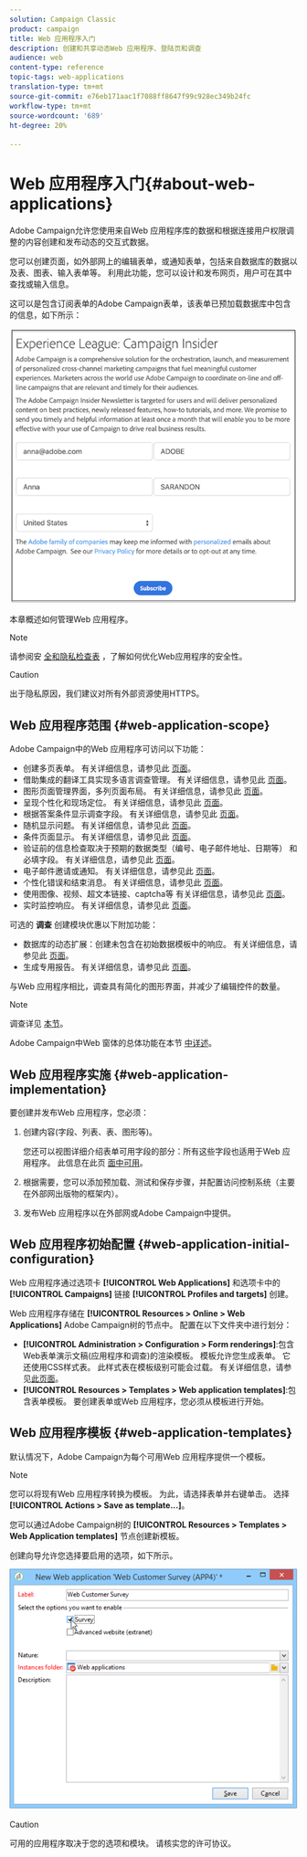 ```yaml
---
solution: Campaign Classic
product: campaign
title: Web 应用程序入门
description: 创建和共享动态Web 应用程序、登陆页和调查
audience: web
content-type: reference
topic-tags: web-applications
translation-type: tm+mt
source-git-commit: e76eb171aac1f7088ff8647f99c928ec349b24fc
workflow-type: tm+mt
source-wordcount: '689'
ht-degree: 20%

---
```



# Web 应用程序入门{#about-web-applications}

Adobe Campaign允许您使用来自Web 应用程序库的数据和根据连接用户权限调整的内容创建和发布动态的交互式数据。

您可以创建页面，如外部网上的编辑表单，或通知表单，包括来自数据库的数据以及表、图表、输入表单等。 利用此功能，您可以设计和发布网页，用户可在其中查找或输入信息。

这可以是包含订阅表单的Adobe Campaign表单，该表单已预加载数据库中包含的信息，如下所示：

![](assets/webapp_form_sample.png)

本章概述如何管理Web 应用程序。

>[!NOTE]
>
>请参阅安 [全和隐私检查表](https://helpx.adobe.com/cn/campaign/kb/acc-security.html) ，了解如何优化Web应用程序的安全性。

>[!CAUTION]
>
>出于隐私原因，我们建议对所有外部资源使用HTTPS。

## Web 应用程序范围 {#web-application-scope}

Adobe Campaign中的Web 应用程序可访问以下功能：

* 创建多页表单。 有关详细信息，请参见此 [ 页面](../../web/using/about-web-forms.md)。
* 借助集成的翻译工具实现多语言调查管理。 有关详细信息，请参见此 [ 页面](../../web/using/translating-a-web-application.md)。
* 图形页面管理界面，多列页面布局。 有关详细信息，请参见此 [ 页面](../../web/using/designing-a-web-application.md)。
* 呈现个性化和现场定位。 有关详细信息，请参见此 [ 页面](../../web/using/editing-content.md#adding-personalization-content)。
* 根据答案条件显示调查字段。 有关详细信息，请参见此 [ 页面](../../web/using/form-rendering.md#defining-fields-conditional-display)。
* 随机显示问题。 有关详细信息，请参见此 [ 页面](../../web/using/building-a-survey.md#adding-questions)。
* 条件页面显示。 有关详细信息，请参见此 [ 页面](../../web/using/defining-web-forms-page-sequencing.md#conditional-page-display)。
* 验证前的信息检查取决于预期的数据类型（编号、电子邮件地址、日期等） 和必填字段。 有关详细信息，请参见此 [ 页面](../../web/using/form-rendering.md#defining-control-settings)。
* 电子邮件邀请或通知。 有关详细信息，请参见此 [ 页面](../../web/using/publishing-a-web-form.md#delivering-a-form-via-email)。
* 个性化错误和结束消息。 有关详细信息，请参见此 [ 页面](../../web/using/defining-web-forms-properties.md#setting-up-an-error-page)。
* 使用图像、视频、超文本链接、captcha等 有关详细信息，请参见此 [ 页面](../../web/using/editing-content.md)。
* 实时监控响应。 有关详细信息，请参见此 [ 页面](../../web/using/publish--track-and-use-collected-data.md#response-tracking)。

可选的 **调查** 创建模块优惠以下附加功能：

* 数据库的动态扩展：创建未包含在初始数据模板中的响应。 有关详细信息，请参见此 [ 页面](../../web/using/managing-answers.md#storing-collected-answers)。
* 生成专用报告。 有关详细信息，请参见此 [ 页面](../../web/using/publish--track-and-use-collected-data.md#reports-on-surveys)。

与Web 应用程序相比，调查具有简化的图形界面，并减少了编辑控件的数量。

>[!NOTE]
>
>调查详见 [本节](../../web/using/about-surveys.md)。
>
>Adobe Campaign中Web 窗体的总体功能在本节 [中详述](../../web/using/about-web-forms.md)。

## Web 应用程序实施 {#web-application-implementation}

要创建并发布Web 应用程序，您必须：

1. 创建内容(字段、列表、表、图形等)。

   您还可以视图详细介绍表单可用字段的部分：所有这些字段也适用于Web 应用程序。 此信息在此页 [面中可用](../../web/using/adding-fields-to-a-web-form.md)。

1. 根据需要，您可以添加预加载、测试和保存步骤，并配置访问控制系统（主要在外部网出版物的框架内）。
1. 发布Web 应用程序以在外部网或Adobe Campaign中提供。

## Web 应用程序初始配置 {#web-application-initial-configuration}

Web 应用程序通过选项卡 **[!UICONTROL Web Applications]** 和选项卡中的 **[!UICONTROL Campaigns]** 链接 **[!UICONTROL Profiles and targets]** 创建。

Web 应用程序存储在 **[!UICONTROL Resources > Online > Web Applications]** Adobe Campaign树的节点中。 配置在以下文件夹中进行划分：

* **[!UICONTROL Administration > Configuration > Form renderings]**:包含Web表单演示文稿(应用程序和调查)的渲染模板。 模板允许您生成表单。 它还使用CSS样式表。 此样式表在模板级别可能会过载。 有关详细信息，请参见[此页面](../../web/using/form-rendering.md#selecting-the-form-rendering-template)。
* **[!UICONTROL Resources > Templates > Web application templates]**:包含表单模板。 要创建表单或Web 应用程序，您必须从模板进行开始。

## Web 应用程序模板 {#web-application-templates}

默认情况下，Adobe Campaign为每个可用Web 应用程序提供一个模板。

>[!NOTE]
>
>您可以将现有Web 应用程序转换为模板。 为此，请选择表单并右键单击。 选择 **[!UICONTROL Actions > Save as template...]**。

您可以通过Adobe Campaign树的 **[!UICONTROL Resources > Templates > Web Application templates]** 节点创建新模板。

创建向导允许您选择要启用的选项，如下所示。

![](assets/webapp_create_template.png)

>[!CAUTION]
>
>可用的应用程序取决于您的选项和模块。 请核实您的许可协议。

